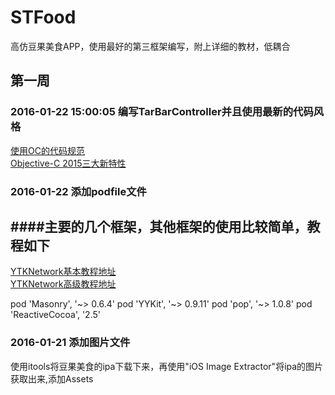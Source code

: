 # STFood
高仿豆果美食APP，使用最好的第三框架编写，附上详细的教材，低耦合


## 第一周

### 2016-01-22 15:00:05 编写TarBarController并且使用最新的代码风格
[使用OC的代码规范](http://www.cnblogs.com/shentian/p/5147376.html)<br />
[Objective-C 2015三大新特性](http://www.cocoachina.com/ios/20150617/12148.html)<br />

### 2016-01-22 添加podfile文件
####主要的几个框架，其他框架的使用比较简单，教程如下
------------------------------------------------
[YTKNetwork基本教程地址](https://github.com/yuantiku/YTKNetwork/blob/master/BasicGuide.md)<br />
[YTKNetwork高级教程地址](https://github.com/yuantiku/YTKNetwork/blob/master/ProGuide.md)<br />

pod 'Masonry', '~> 0.6.4'
pod 'YYKit', '~> 0.9.11'
pod 'pop', '~> 1.0.8'
pod 'ReactiveCocoa', '2.5'

### 2016-01-21 添加图片文件
使用itools将豆果美食的ipa下载下来，再使用"iOS Image Extractor"将ipa的图片获取出来,添加Assets
